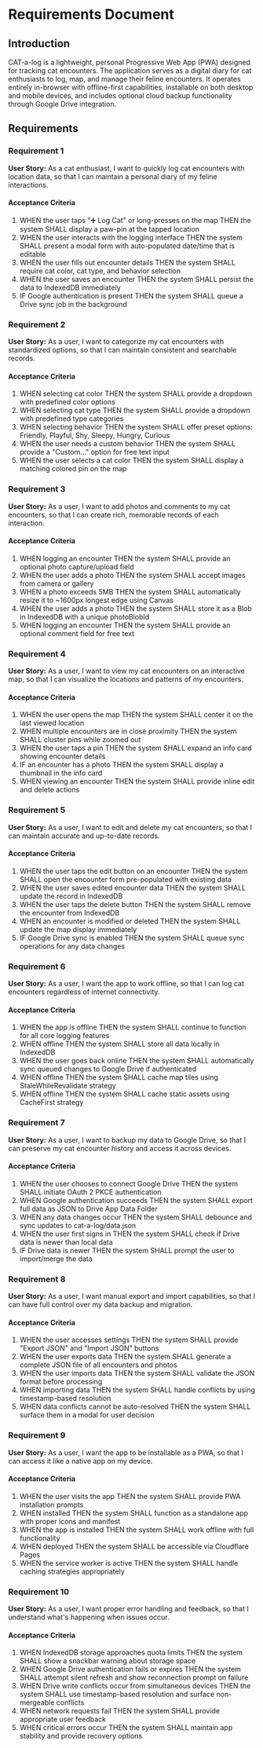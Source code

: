 # Requirements Document

## Introduction

CAT-a-log is a lightweight, personal Progressive Web App (PWA) designed for tracking cat encounters. The application serves as a digital diary for cat enthusiasts to log, map, and manage their feline encounters. It operates entirely in-browser with offline-first capabilities, installable on both desktop and mobile devices, and includes optional cloud backup functionality through Google Drive integration.

## Requirements

### Requirement 1

**User Story:** As a cat enthusiast, I want to quickly log cat encounters with location data, so that I can maintain a personal diary of my feline interactions.

#### Acceptance Criteria

1. WHEN the user taps "➕ Log Cat" or long-presses on the map THEN the system SHALL display a paw-pin at the tapped location
2. WHEN the user interacts with the logging interface THEN the system SHALL present a modal form with auto-populated date/time that is editable
3. WHEN the user fills out encounter details THEN the system SHALL require cat color, cat type, and behavior selection
4. WHEN the user saves an encounter THEN the system SHALL persist the data to IndexedDB immediately
5. IF Google authentication is present THEN the system SHALL queue a Drive sync job in the background

### Requirement 2

**User Story:** As a user, I want to categorize my cat encounters with standardized options, so that I can maintain consistent and searchable records.

#### Acceptance Criteria

1. WHEN selecting cat color THEN the system SHALL provide a dropdown with predefined color options
2. WHEN selecting cat type THEN the system SHALL provide a dropdown with predefined type categories
3. WHEN selecting behavior THEN the system SHALL offer preset options: Friendly, Playful, Shy, Sleepy, Hungry, Curious
4. WHEN the user needs a custom behavior THEN the system SHALL provide a "Custom..." option for free text input
5. WHEN the user selects a cat color THEN the system SHALL display a matching colored pin on the map

### Requirement 3

**User Story:** As a user, I want to add photos and comments to my cat encounters, so that I can create rich, memorable records of each interaction.

#### Acceptance Criteria

1. WHEN logging an encounter THEN the system SHALL provide an optional photo capture/upload field
2. WHEN the user adds a photo THEN the system SHALL accept images from camera or gallery
3. WHEN a photo exceeds 5MB THEN the system SHALL automatically resize it to ~1600px longest edge using Canvas
4. WHEN the user adds a photo THEN the system SHALL store it as a Blob in IndexedDB with a unique photoBlobId
5. WHEN logging an encounter THEN the system SHALL provide an optional comment field for free text

### Requirement 4

**User Story:** As a user, I want to view my cat encounters on an interactive map, so that I can visualize the locations and patterns of my encounters.

#### Acceptance Criteria

1. WHEN the user opens the map THEN the system SHALL center it on the last viewed location
2. WHEN multiple encounters are in close proximity THEN the system SHALL cluster pins while zoomed out
3. WHEN the user taps a pin THEN the system SHALL expand an info card showing encounter details
4. IF an encounter has a photo THEN the system SHALL display a thumbnail in the info card
5. WHEN viewing an encounter THEN the system SHALL provide inline edit and delete actions

### Requirement 5

**User Story:** As a user, I want to edit and delete my cat encounters, so that I can maintain accurate and up-to-date records.

#### Acceptance Criteria

1. WHEN the user taps the edit button on an encounter THEN the system SHALL open the encounter form pre-populated with existing data
2. WHEN the user saves edited encounter data THEN the system SHALL update the record in IndexedDB
3. WHEN the user taps the delete button THEN the system SHALL remove the encounter from IndexedDB
4. WHEN an encounter is modified or deleted THEN the system SHALL update the map display immediately
5. IF Google Drive sync is enabled THEN the system SHALL queue sync operations for any data changes

### Requirement 6

**User Story:** As a user, I want the app to work offline, so that I can log cat encounters regardless of internet connectivity.

#### Acceptance Criteria

1. WHEN the app is offline THEN the system SHALL continue to function for all core logging features
2. WHEN offline THEN the system SHALL store all data locally in IndexedDB
3. WHEN the user goes back online THEN the system SHALL automatically sync queued changes to Google Drive if authenticated
4. WHEN offline THEN the system SHALL cache map tiles using StaleWhileRevalidate strategy
5. WHEN offline THEN the system SHALL cache static assets using CacheFirst strategy

### Requirement 7

**User Story:** As a user, I want to backup my data to Google Drive, so that I can preserve my cat encounter history and access it across devices.

#### Acceptance Criteria

1. WHEN the user chooses to connect Google Drive THEN the system SHALL initiate OAuth 2 PKCE authentication
2. WHEN Google authentication succeeds THEN the system SHALL export full data as JSON to Drive App Data Folder
3. WHEN any data changes occur THEN the system SHALL debounce and sync updates to cat-a-log/data.json
4. WHEN the user first signs in THEN the system SHALL check if Drive data is newer than local data
5. IF Drive data is newer THEN the system SHALL prompt the user to import/merge the data

### Requirement 8

**User Story:** As a user, I want manual export and import capabilities, so that I can have full control over my data backup and migration.

#### Acceptance Criteria

1. WHEN the user accesses settings THEN the system SHALL provide "Export JSON" and "Import JSON" buttons
2. WHEN the user exports data THEN the system SHALL generate a complete JSON file of all encounters and photos
3. WHEN the user imports data THEN the system SHALL validate the JSON format before processing
4. WHEN importing data THEN the system SHALL handle conflicts by using timestamp-based resolution
5. WHEN data conflicts cannot be auto-resolved THEN the system SHALL surface them in a modal for user decision

### Requirement 9

**User Story:** As a user, I want the app to be installable as a PWA, so that I can access it like a native app on my device.

#### Acceptance Criteria

1. WHEN the user visits the app THEN the system SHALL provide PWA installation prompts
2. WHEN installed THEN the system SHALL function as a standalone app with proper icons and manifest
3. WHEN the app is installed THEN the system SHALL work offline with full functionality
4. WHEN deployed THEN the system SHALL be accessible via Cloudflare Pages
5. WHEN the service worker is active THEN the system SHALL handle caching strategies appropriately

### Requirement 10

**User Story:** As a user, I want proper error handling and feedback, so that I understand what's happening when issues occur.

#### Acceptance Criteria

1. WHEN IndexedDB storage approaches quota limits THEN the system SHALL show a snackbar warning about storage space
2. WHEN Google Drive authentication fails or expires THEN the system SHALL attempt silent refresh and show reconnection prompt on failure
3. WHEN Drive write conflicts occur from simultaneous devices THEN the system SHALL use timestamp-based resolution and surface non-mergeable conflicts
4. WHEN network requests fail THEN the system SHALL provide appropriate user feedback
5. WHEN critical errors occur THEN the system SHALL maintain app stability and provide recovery options